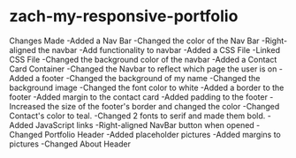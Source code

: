 # zach-my-responsive-portfolio
Changes Made
-Added a Nav Bar
-Changed the color of the Nav Bar
-Right-aligned the navbar
-Add functionality to navbar
-Added a CSS File
-Linked CSS File
-Changed the background color of the navbar
-Added a Contact Card Container
-Changed the Navbar to reflect which page the user is on
-Added a footer
-Changed the background of my name
-Changed the background image
-Changed the font color to white
-Added a border to the footer
-Added margin to the contact card
-Added padding to the footer
-Increased the size of the footer's border and changed the color
-Changed Contact's color to teal.
-Changed 2 fonts to serif and made them bold.
-Added JavaScript links
-Right-aligned NavBar button when opened
-Changed Portfolio Header
-Added placeholder pictures
-Added margins to pictures
-Changed About Header